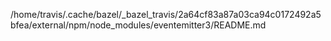 /home/travis/.cache/bazel/_bazel_travis/2a64cf83a87a03ca94c0172492a5bfea/external/npm/node_modules/eventemitter3/README.md